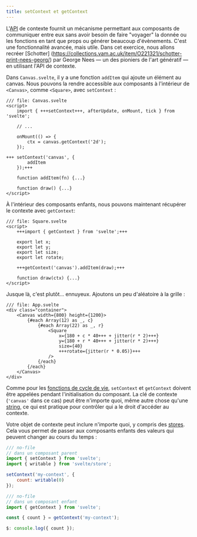 ```yaml
---
title: setContext et getContext
---
```


L'<span class="vo">[API](SVELTE_SITE_URL/docs/development#api)</span> de contexte fournit un mécanisme permettant aux composants de communiquer entre eux sans avoir besoin de faire "voyager" la donnée ou les fonctions en tant que props ou générer beaucoup d'évènements. C'est une fonctionnalité avancée, mais utile. Dans cet exercice, nous allons recréer [Schotter] (https://collections.vam.ac.uk/item/O221321/schotter-print-nees-georg/) par George Nees — un des pioniers de l'art génératif — en utilisant l'API de contexte.

Dans `Canvas.svelte`, il y a une fonction `addItem` qui ajoute un élément au canvas. Nous pouvons la rendre accessible aux composants à l'intérieur de `<Canvas>`, comme `<Square>`, avec `setContext` :

```svelte
/// file: Canvas.svelte
<script>
	import { +++setContext+++, afterUpdate, onMount, tick } from 'svelte';

	// ...

	onMount(() => {
		ctx = canvas.getContext('2d');
	});

+++	setContext('canvas', {
		addItem
	});+++

	function addItem(fn) {...}

	function draw() {...}
</script>
```

À l'intérieur des composants enfants, nous pouvons maintenant récupérer le contexte avec `getContext`:

```svelte
/// file: Square.svelte
<script>
	+++import { getContext } from 'svelte';+++

	export let x;
	export let y;
	export let size;
	export let rotate;

	+++getContext('canvas').addItem(draw);+++

	function draw(ctx) {...}
</script>
```

Jusque là, c'est plutôt... ennuyeux. Ajoutons un peu d'aléatoire à la grille :

```svelte
/// file: App.svelte
<div class="container">
	<Canvas width={800} height={1200}>
		{#each Array(12) as _, c}
			{#each Array(22) as _, r}
				<Square
					x={180 + c * 40+++ + jitter(r * 2)+++}
					y={180 + r * 40+++ + jitter(r * 2)+++}
					size={40}
					+++rotate={jitter(r * 0.05)}+++
				/>
			{/each}
		{/each}
	</Canvas>
</div>
```

Comme pour les [fonctions de cycle de vie](/tutorial/onmount), `setContext` et `getContext` doivent être appelées pendant l'initialisation du composant. La clé de contexte (`'canvas'` dans ce cas) peut être n'importe quoi, même autre chose qu'une <span class="vo">[string](SVELTE_SITE_URL/docs/development#string)</span>, ce qui est pratique pour contrôler qui a le droit d'accéder au contexte.

Votre objet de contexte peut inclure n'importe quoi, y compris des <span class="vo">[stores](SVELTE_SITE_URL/docs/sveltejs#store)</span>. Cela vous permet de passer aux composants enfants des valeurs qui peuvent changer au cours du temps :

```js
/// no-file
// dans un composant parent
import { setContext } from 'svelte';
import { writable } from 'svelte/store';

setContext('my-context', {
	count: writable(0)
});
```
```js
/// no-file
// dans un composant enfant
import { getContext } from 'svelte';

const { count } = getContext('my-context');

$: console.log({ count });
```

